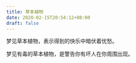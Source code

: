 ```yaml
---
title: 草本植物
date: 2020-02-15T20:54:12+08:00
draft: false
---
```


梦见草本植物，表示得到的快乐中暗伏着忧愁。



梦见有毒的草本植物，是警告你有坏人在你周围出现。

